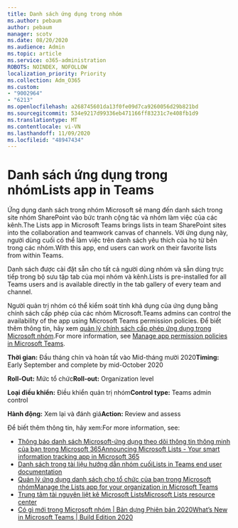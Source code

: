 ```yaml
---
title: Danh sách ứng dụng trong nhóm
ms.author: pebaum
author: pebaum
manager: scotv
ms.date: 08/20/2020
ms.audience: Admin
ms.topic: article
ms.service: o365-administration
ROBOTS: NOINDEX, NOFOLLOW
localization_priority: Priority
ms.collection: Adm_O365
ms.custom:
- "9002964"
- "6213"
ms.openlocfilehash: a268745601da13f0fe09d7ca9260056d29b821bd
ms.sourcegitcommit: 534e9217d99336eb471166ff83231c7e408fb1d9
ms.translationtype: MT
ms.contentlocale: vi-VN
ms.lasthandoff: 11/09/2020
ms.locfileid: "48947434"
---
```

# <a name="lists-app-in-teams"></a><span data-ttu-id="0f8e4-102">Danh sách ứng dụng trong nhóm</span><span class="sxs-lookup"><span data-stu-id="0f8e4-102">Lists app in Teams</span></span>

<span data-ttu-id="0f8e4-103">Ứng dụng danh sách trong nhóm Microsoft sẽ mang đến danh sách trong site nhóm SharePoint vào bức tranh cộng tác và nhóm làm việc của các kênh.</span><span class="sxs-lookup"><span data-stu-id="0f8e4-103">The Lists app in Microsoft Teams brings lists in team SharePoint sites into the collaboration and teamwork canvas of channels.</span></span> <span data-ttu-id="0f8e4-104">Với ứng dụng này, người dùng cuối có thể làm việc trên danh sách yêu thích của họ từ bên trong các nhóm.</span><span class="sxs-lookup"><span data-stu-id="0f8e4-104">With this app, end users can work on their favorite lists from within Teams.</span></span>

<span data-ttu-id="0f8e4-105">Danh sách được cài đặt sẵn cho tất cả người dùng nhóm và sẵn dùng trực tiếp trong bộ sưu tập tab của mọi nhóm và kênh.</span><span class="sxs-lookup"><span data-stu-id="0f8e4-105">Lists is pre-installed for all Teams users and is available directly in the tab gallery of every team and channel.</span></span>

<span data-ttu-id="0f8e4-106">Người quản trị nhóm có thể kiểm soát tính khả dụng của ứng dụng bằng chính sách cấp phép của các nhóm Microsoft.</span><span class="sxs-lookup"><span data-stu-id="0f8e4-106">Teams admins can control the availability of the app using Microsoft Teams permission policies.</span></span> <span data-ttu-id="0f8e4-107">Để biết thêm thông tin, hãy xem [quản lý chính sách cấp phép ứng dụng trong Microsoft nhóm](https://docs.microsoft.com/microsoftteams/teams-app-permission-policies).</span><span class="sxs-lookup"><span data-stu-id="0f8e4-107">For more information, see [Manage app permission policies in Microsoft Teams](https://docs.microsoft.com/microsoftteams/teams-app-permission-policies).</span></span>

<span data-ttu-id="0f8e4-108">**Thời gian:** Đầu tháng chín và hoàn tất vào Mid-tháng mười 2020</span><span class="sxs-lookup"><span data-stu-id="0f8e4-108">**Timing:** Early September and complete by mid-October 2020</span></span>  

<span data-ttu-id="0f8e4-109">**Roll-Out:** Mức tổ chức</span><span class="sxs-lookup"><span data-stu-id="0f8e4-109">**Roll-out:** Organization level</span></span>  

<span data-ttu-id="0f8e4-110">**Loại điều khiển:**  Điều khiển quản trị nhóm</span><span class="sxs-lookup"><span data-stu-id="0f8e4-110">**Control type:**  Teams admin control</span></span>  

<span data-ttu-id="0f8e4-111">**Hành động:**  Xem lại và đánh giá</span><span class="sxs-lookup"><span data-stu-id="0f8e4-111">**Action:**  Review and assess</span></span>

<span data-ttu-id="0f8e4-112">Để biết thêm thông tin, hãy xem:</span><span class="sxs-lookup"><span data-stu-id="0f8e4-112">For more information, see:</span></span>

- [<span data-ttu-id="0f8e4-113">Thông báo danh sách Microsoft-ứng dụng theo dõi thông tin thông minh của bạn trong Microsoft 365</span><span class="sxs-lookup"><span data-stu-id="0f8e4-113">Announcing Microsoft Lists - Your smart information tracking app in Microsoft 365</span></span>](https://techcommunity.microsoft.com/t5/microsoft-365-blog/announcing-microsoft-lists-your-smart-information-tracking-app/ba-p/1372233)
- [<span data-ttu-id="0f8e4-114">Danh sách trong tài liệu hướng dẫn nhóm cuối</span><span class="sxs-lookup"><span data-stu-id="0f8e4-114">Lists in Teams end user documentation</span></span>](https://support.microsoft.com/office/get-started-with-lists-in-microsoft-taeams-c971e46b-b36c-491b-9c35-efeddd0297db)
- [<span data-ttu-id="0f8e4-115">Quản lý ứng dụng danh sách cho tổ chức của bạn trong Microsoft nhóm</span><span class="sxs-lookup"><span data-stu-id="0f8e4-115">Manage the Lists app for your organization in Microsoft Teams</span></span>](https://docs.microsoft.com/microsoftteams/manage-lists-app)
- [<span data-ttu-id="0f8e4-116">Trung tâm tài nguyên liệt kê Microsoft Lists</span><span class="sxs-lookup"><span data-stu-id="0f8e4-116">Microsoft Lists resource center</span></span>](https://aka.ms/MSLists)
- [<span data-ttu-id="0f8e4-117">Có gì mới trong Microsoft nhóm | Bản dựng Phiên bản 2020</span><span class="sxs-lookup"><span data-stu-id="0f8e4-117">What’s New in Microsoft Teams | Build Edition 2020</span></span>](https://techcommunity.microsoft.com/t5/microsoft-teams-blog/what-s-new-in-microsoft-teams-build-edition-2020/ba-p/1394224)
